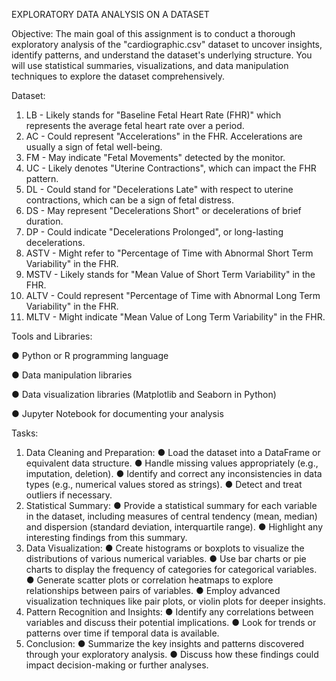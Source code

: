 EXPLORATORY DATA ANALYSIS ON A DATASET

Objective:
The main goal of this assignment is to conduct a thorough exploratory analysis of the "cardiographic.csv" dataset to uncover insights, identify patterns, and understand the dataset's underlying structure. You will use statistical summaries, visualizations, and data manipulation techniques to explore the dataset comprehensively.

Dataset:
1.	LB - Likely stands for "Baseline Fetal Heart Rate (FHR)" which represents the average fetal heart rate over a period.
2.	AC - Could represent "Accelerations" in the FHR. Accelerations are usually a sign of fetal well-being.
3.	FM - May indicate "Fetal Movements" detected by the monitor.
4.	UC - Likely denotes "Uterine Contractions", which can impact the FHR pattern.
5.	DL - Could stand for "Decelerations Late" with respect to uterine contractions, which can be a sign of fetal distress.
6.	DS - May represent "Decelerations Short" or decelerations of brief duration.
7.	DP - Could indicate "Decelerations Prolonged", or long-lasting decelerations.
8.	ASTV - Might refer to "Percentage of Time with Abnormal Short Term Variability" in the FHR.
9.	MSTV - Likely stands for "Mean Value of Short Term Variability" in the FHR.
10.	ALTV - Could represent "Percentage of Time with Abnormal Long Term Variability" in the FHR.
11.	MLTV - Might indicate "Mean Value of Long Term Variability" in the FHR.


Tools and Libraries:

●	Python or R programming language

●	Data manipulation libraries 

●	Data visualization libraries (Matplotlib and Seaborn in Python)

●	Jupyter Notebook for documenting your analysis


Tasks:
1.	Data Cleaning and Preparation:
●	Load the dataset into a DataFrame or equivalent data structure.
●	Handle missing values appropriately (e.g., imputation, deletion).
●	Identify and correct any inconsistencies in data types (e.g., numerical values stored as strings).
●	Detect and treat outliers if necessary.
2.	Statistical Summary:
●	Provide a statistical summary for each variable in the dataset, including measures of central tendency (mean, median) and dispersion (standard deviation, interquartile range).
●	Highlight any interesting findings from this summary.
3.	Data Visualization:
●	Create histograms or boxplots to visualize the distributions of various numerical variables.
●	Use bar charts or pie charts to display the frequency of categories for categorical variables.
●	Generate scatter plots or correlation heatmaps to explore relationships between pairs of variables.
●	Employ advanced visualization techniques like pair plots, or violin plots for deeper insights.
4.	Pattern Recognition and Insights:
●	Identify any correlations between variables and discuss their potential implications.
●	Look for trends or patterns over time if temporal data is available.
5.	Conclusion:
●	Summarize the key insights and patterns discovered through your exploratory analysis.
●	Discuss how these findings could impact decision-making or further analyses.


